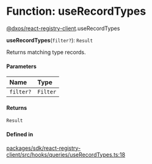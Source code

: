 # Function: useRecordTypes

[@dxos/react-registry-client](../modules/dxos_react_registry_client.md).useRecordTypes

**useRecordTypes**(`filter?`): `Result`

Returns matching type records.

#### Parameters

| Name | Type |
| :------ | :------ |
| `filter?` | `Filter` |

#### Returns

`Result`

#### Defined in

[packages/sdk/react-registry-client/src/hooks/queries/useRecordTypes.ts:18](https://github.com/dxos/dxos/blob/db8188dae/packages/sdk/react-registry-client/src/hooks/queries/useRecordTypes.ts#L18)
